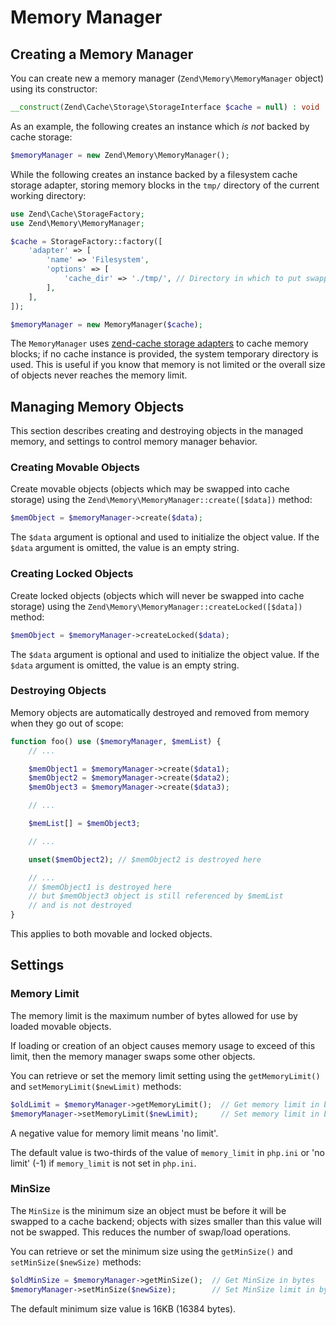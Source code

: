# Memory Manager

## Creating a Memory Manager

You can create new a memory manager (`Zend\Memory\MemoryManager` object) using its constructor:

```php
__construct(Zend\Cache\Storage\StorageInterface $cache = null) : void
```

As an example, the following creates an instance which *is not* backed by cache
storage:

```php
$memoryManager = new Zend\Memory\MemoryManager();
```

While the following creates an instance backed by a filesystem cache storage
adapter, storing memory blocks in the `tmp/` directory of the current working
directory:

```php
use Zend\Cache\StorageFactory;
use Zend\Memory\MemoryManager;

$cache = StorageFactory::factory([
    'adapter' => [
        'name' => 'Filesystem',
        'options' => [
            'cache_dir' => './tmp/', // Directory in which to put swapped memory blocks
        ],
    ],
]);

$memoryManager = new MemoryManager($cache);
```

The `MemoryManager` uses [zend-cache storage adapters](http://docs.zendframework.com/zend-cache/storage/adapter/)
to cache memory blocks; if no cache instance is provided, the system temporary
directory is used. This is useful if you know that memory is not limited or the
overall size of objects never reaches the memory limit.

## Managing Memory Objects

This section describes creating and destroying objects in the managed memory,
and settings to control memory manager behavior.

### Creating Movable Objects

Create movable objects (objects which may be swapped into cache storage) using
the `Zend\Memory\MemoryManager::create([$data])` method:

```php
$memObject = $memoryManager->create($data);
```

The `$data` argument is optional and used to initialize the object value. If the
`$data` argument is omitted, the value is an empty string.

### Creating Locked Objects

Create locked objects (objects which will never be swapped into cache storage)
using the `Zend\Memory\MemoryManager::createLocked([$data])` method:

```php
$memObject = $memoryManager->createLocked($data);
```

The `$data` argument is optional and used to initialize the object value. If the
`$data` argument is omitted, the value is an empty string.

### Destroying Objects

Memory objects are automatically destroyed and removed from memory when they go
out of scope:

```php
function foo() use ($memoryManager, $memList) {
    // ...

    $memObject1 = $memoryManager->create($data1);
    $memObject2 = $memoryManager->create($data2);
    $memObject3 = $memoryManager->create($data3);

    // ...

    $memList[] = $memObject3;

    // ...

    unset($memObject2); // $memObject2 is destroyed here

    // ...
    // $memObject1 is destroyed here
    // but $memObject3 object is still referenced by $memList
    // and is not destroyed
}
```

This applies to both movable and locked objects.

## Settings

### Memory Limit

The memory limit is the maximum number of bytes allowed for use by loaded
movable objects.

If loading or creation of an object causes memory usage to exceed of this limit,
then the memory manager swaps some other objects.

You can retrieve or set the memory limit setting using the `getMemoryLimit()` and
`setMemoryLimit($newLimit)` methods:

```php
$oldLimit = $memoryManager->getMemoryLimit();  // Get memory limit in bytes
$memoryManager->setMemoryLimit($newLimit);     // Set memory limit in bytes
```

A negative value for memory limit means 'no limit'.

The default value is two-thirds of the value of `memory_limit` in `php.ini` or
'no limit' (-1) if `memory_limit` is not set in `php.ini`.

### MinSize

The `MinSize` is the minimum size an object must be before it will be swapped to a
cache backend; objects with sizes smaller than this value will not be swapped.
This reduces the number of swap/load operations.

You can retrieve or set the minimum size using the `getMinSize()` and
`setMinSize($newSize)` methods:

```php
$oldMinSize = $memoryManager->getMinSize();  // Get MinSize in bytes
$memoryManager->setMinSize($newSize);        // Set MinSize limit in bytes
```

The default minimum size value is 16KB (16384 bytes).

